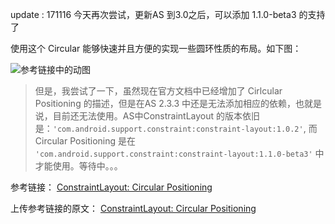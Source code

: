 update : 171116 今天再次尝试，更新AS 到3.0之后，可以添加 1.1.0-beta3 的支持了


使用这个 Circular 能够快速并且方便的实现一些圆环性质的布局。如下图：

![参考链接中的动图](http://upload-images.jianshu.io/upload_images/2551993-80815aa294e2af5d.gif?imageMogr2/auto-orient/strip)

>但是，我尝试了一下，虽然现在官方文档中已经增加了 Cirlcular Positioning 的描述，但是在AS 2.3.3 中还是无法添加相应的依赖，也就是说，目前还无法使用。AS中ConstraintLayout 的版本依旧是：`'com.android.support.constraint:constraint-layout:1.0.2'`, 而Circular Positioning 是在 `'com.android.support.constraint:constraint-layout:1.1.0-beta3'` 中才能使用。等待中。。。

参考链接：
[ConstraintLayout: Circular Positioning](https://juejin.im/entry/59e42bb3f265da43247f7cab?utm_source=gold_browser_extension)

上传参考链接的原文：
[ConstraintLayout: Circular Positioning](https://medium.com/devnibbles/constraintlayout-circular-positioning-9489b11cb0e5)
